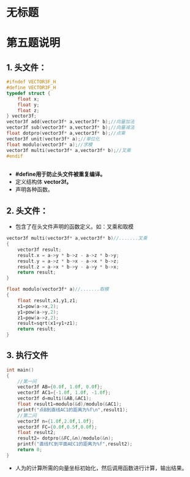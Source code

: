 # 无标题

# 第五题说明

## 1. 头文件：

```c
#ifndef VECTOR3F_H
#define VECTOR3F_H
typedef struct {
    float x;
    float y;  
    float z;  
} vector3f;
vector3f add(vector3f* a,vector3f* b);//向量加法
vector3f sub(vector3f* a,vector3f* b);//向量减法
float dotpro(vector3f* a,vector3f* b);//点乘
vector3f unit(vector3f* a);//单位化
float modulo(vector3f* a);//求模
vector3f multi(vector3f* a,vector3f* b);//叉乘 
#endif
 
```

- **#define用于防止头文件被重复编译。**
- 定义结构体 **vector3f。**
- 声明各种函数。

## 2. 头文件：

- 包含了在头文件声明的函数定义。如：叉乘和取模

```c
vector3f multi(vector3f* a,vector3f* b)//.......叉乘 
{
	vector3f result;
	result.x = a->y * b->z - a->z * b->y;
    result.y = a->z * b->x - a->x * b->z;
    result.z = a->x * b->y - a->y * b->x;
    return result;
}
```

```c
float modulo(vector3f* a)//.......取模 
{
	float result,x1,y1,z1;
	x1=pow(a->x,2);
	y1=pow(a->y,2);
	z1=pow(a->z,2);
	result=sqrt(x1+y1+z1);
	return result;
}
```

## 3. 执行文件

```c
int main()
{
	//第一问
	vector3f AB={0.0f, 1.0f, 0.0f};
    vector3f AC1={-1.0f, 1.0f, -1.0f}; 
    vector3f d=multi(&AB,&AC1);
	float result1=modulo(&d)/modulo(&AC1);
	printf("点B到直线AC1的距离为%f\n",result1);
	//第二问
	vector3f n={1.0f,2.0f,1.0f};
	vector3f FC={0.0f,0.5f,0.0f};
	float result2;
	result2= dotpro(&FC,&n)/modulo(&n);
	printf("直线FC到平面AEC1的距离为%f",result2); 
	return 0;
}
```

- 人为的计算所需的向量坐标初始化，然后调用函数进行计算，输出结果。